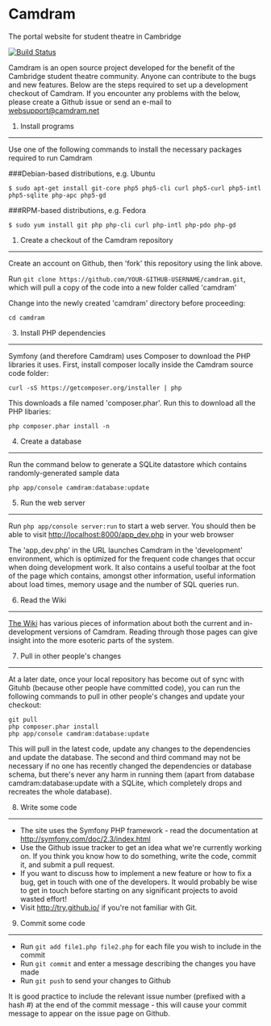 Camdram
========================

The portal website for student theatre in Cambridge

[![Build Status](https://travis-ci.org/camdram/camdram.png?branch=master)](https://travis-ci.org/camdram/camdram)

Camdram is an open source project developed for the benefit of the Cambridge student theatre community. Anyone can contribute to the bugs and new features. Below are the steps required to set up a development checkout of Camdram. If you encounter any problems with the below, please create a Github issue or send an e-mail to websupport@camdram.net

1) Install programs
--------------------

Use one of the following commands to install the necessary packages required to run Camdram

###Debian-based distributions, e.g. Ubuntu

    $ sudo apt-get install git-core php5 php5-cli curl php5-curl php5-intl php5-sqlite php-apc php5-gd

###RPM-based distributions, e.g. Fedora

    $ sudo yum install git php php-cli curl php-intl php-pdo php-gd

1) Create a checkout of the Camdram repository
----------------------------------------------

Create an account on Github, then 'fork' this repository using the link above.

Run `git clone https://github.com/YOUR-GITHUB-USERNAME/camdram.git`, which will pull a copy of
the code into a new folder called 'camdram'

Change into the newly created 'camdram' directory before proceeding:

    cd camdram

3) Install PHP dependencies
-------------------------------

Symfony (and therefore Camdram) uses Composer to download the PHP libraries it uses. First, install composer locally inside the Camdram source code folder:

    curl -sS https://getcomposer.org/installer | php

This downloads a file named 'composer.phar'. Run this to download all the PHP libaries:

    php composer.phar install -n

4) Create a database
---------------------------

Run the command below to generate a SQLite datastore which contains randomly-generated sample data

    php app/console camdram:database:update

5) Run the web server
---------------------------

Run `php app/console server:run` to start a web server. You should then be able to visit [http://localhost:8000/app_dev.php](http://localhost:8000/app_dev.php) in your web browser

The 'app_dev.php' in the URL launches Camdram in the 'development' environment, which is optimized for the frequent code changes that occur when doing development work. It also contains a useful toolbar at the foot of the page which contains, amongst other information, useful information about load times, memory usage and the number of SQL queries run.

6) Read the Wiki
----------------

[The Wiki][1] has various pieces of information about both the current and in-development 
versions of Camdram. Reading through those pages can give insight into the more esoteric
parts of the system.

7) Pull in other people's changes
-------------------------------------

At a later date, once your local repository has become out of sync with Gituhb (because other people have committed code), you can run the following commands to pull in other people's changes and update your checkout:

    git pull
    php composer.phar install
    php app/console camdram:database:update

This will pull in the latest code, update any changes to the dependencies and update the database. The second and third command may not be necessary if no one has recently changed the dependencies or database schema, but there's never any harm in running them (apart from database camdram:database:update with a SQLite, which completely drops and recreates the whole database).


8) Write some code
--------------------

 * The site uses the Symfony PHP framework - read the documentation at 
   http://symfony.com/doc/2.3/index.html
 * Use the Github issue tracker to get an idea what we're currently working on.
   If you think you know how to do something, write the code, commit it, and 
   submit a pull request.
 * If you want to discuss how to implement a new feature or how to fix a bug, 
   get in touch with one of the developers. It would probably be wise to get in
   touch before starting on any significant projects to avoid wasted effort!
 * Visit http://try.github.io/ if you're not familiar with Git.

9) Commit some code
----------------------

 * Run `git add file1.php file2.php` for each file you wish to include in the commit
 * Run `git commit` and enter a message describing the changes you have made
 * Run `git push` to send your changes to Github

It is good practice to include the relevant issue number (prefixed with a hash #) at the end of the commit message - this will cause your commit message to appear on the issue page on Github.

[1]: http://github.com/camdram/camdram/wiki
